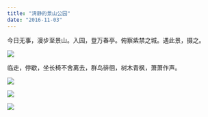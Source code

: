 ```yaml
---
title: "清静的景山公园"
date: "2016-11-03"
---
```


今日无事，漫步至景山。入园，登万春亭。俯察紫禁之城。遇此景，摄之。

![](https://furengete.files.wordpress.com/2017/07/20161103_162407.jpg)

  

临走，停歇，坐长椅不舍离去，群鸟徘徊，树木青枫，萧萧作声。

![](https://furengete.files.wordpress.com/2017/07/20161103_134512.jpg)

![](https://furengete.files.wordpress.com/2017/07/screenshot_20170712-210547-01.jpeg)

![](https://furengete.files.wordpress.com/2017/07/20170712_210250-01.jpeg)

